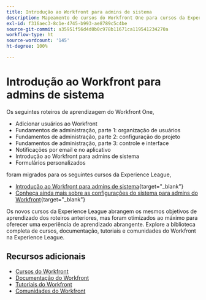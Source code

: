 ```yaml
---
title: Introdução ao Workfront para admins de sistema
description: Mapeamento de cursos do Workfront One para cursos da Experience League
exl-id: f316aec3-8c1e-4745-b993-ae8789c5c4be
source-git-commit: a35951f56d4d0b0c978b11671ca119541234270a
workflow-type: ht
source-wordcount: '145'
ht-degree: 100%

---
```


# Introdução ao Workfront para admins de sistema

Os seguintes roteiros de aprendizagem do Workfront One,

* Adicionar usuários ao Workfront
* Fundamentos de administração, parte 1: organização de usuários
* Fundamentos de administração, parte 2: configuração do projeto
* Fundamentos de administração, parte 3: controle e interface
* Notificações por email e no aplicativo
* Introdução ao Workfront para admins de sistema
* Formulários personalizados

foram migrados para os seguintes cursos da Experience League,

* [Introdução ao Workfront para admins de sistema](https://experienceleague.adobe.com/?recommended=Workfront-A-1-2022.1.admin){target="_blank"}
* [Conheça ainda mais sobre as configurações do sistema para admins do Workfront](https://experienceleague.adobe.com/?recommended=Workfront-A-1-2022.2.admin){target="_blank"}

Os novos cursos da Experience League abrangem os mesmos objetivos de aprendizado dos roteiros anteriores, mas foram otimizados ao máximo para oferecer uma experiência de aprendizado abrangente.  Explore a biblioteca completa de cursos, documentação, tutoriais e comunidades do Workfront na Experience League.

## Recursos adicionais

* [Cursos do Workfront](https://experienceleague.adobe.com/?lang=pt-BR&amp;Solution=Workfront#courses)
* [Documentação do Workfront](https://experienceleague.adobe.com/docs/workfront.html?lang=pt-BR)
* [Tutoriais do Workfront](https://experienceleague.adobe.com/docs/workfront-learn/tutorials-workfront/home.html?lang=pt-BR)
* [Comunidades do Workfront](https://experienceleaguecommunities.adobe.com/t5/workfront/ct-p/workfront)
